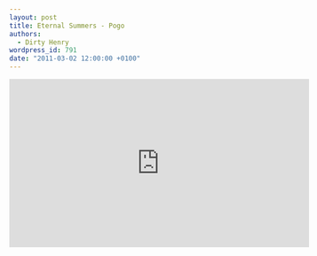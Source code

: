```yaml
---
layout: post
title: Eternal Summers - Pogo
authors:
  - Dirty Henry
wordpress_id: 791
date: "2011-03-02 12:00:00 +0100"
---
```


<iframe width="540" height="304" src="http://www.youtube.com/embed/QjbycdyywRY" frameborder="0" allowfullscreen></iframe>
